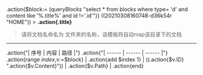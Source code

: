 .action{$block:= (queryBlocks "select * from blocks where type= 'd' and content like '%.title%' and id !='.id'")}
((20210308160748-d36k54r "HOME"))  >  **.action{.title}**
> 请将文档名命名为 文件夹的名称，该模板将自动map该目录下的文档
---

.action{"| 序号 | 内容 | 路径 |"}
.action{"| ------ | ------ | ------ |"}
.action{range $index,$v:=$block}  | .action{add $index 1} | ((.action{$v.ID} ".action{$v.Content}")) | .action{$v.Path} |
.action{end}